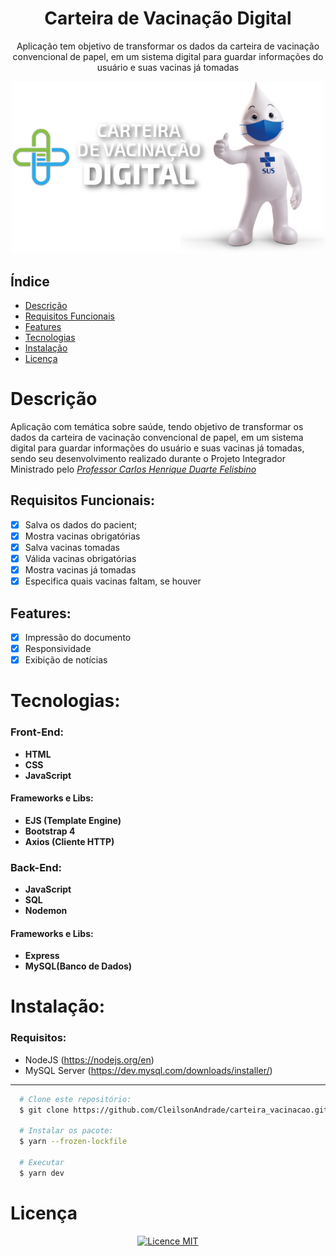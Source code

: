 <div align="center">
    <h1 align="center">Carteira de Vacinação Digital</h1>
    <p>Aplicação tem objetivo de transformar os dados da carteira de vacinação convencional de papel, em um sistema digital para guardar informações do usuário e suas vacinas já tomadas</p>
    <img src="./design/logo.png" alt="Logo" width="500">
</div>

## Índice

- [Descrição](#descrição)
- [Requisitos Funcionais](#requisitos-funcionais)
- [Features](#features)
- [Tecnologias](#tecnologias)
- [Instalação](#instalação)
- [Licença](#licença)

# Descrição

Aplicação com temática sobre saúde, tendo objetivo de transformar os dados da carteira de vacinação convencional de papel, em um sistema digital para guardar informações do usuário e suas vacinas já tomadas, sendo seu desenvolvimento realizado durante o Projeto Integrador Ministrado pelo <a href="https://www.linkedin.com/in/carlos-henrique-duarte-felisbino-9b493526/">_Professor Carlos Henrique Duarte Felisbino_</a>

## Requisitos Funcionais:

- [x] Salva os dados do pacient;<br>
- [x] Mostra vacinas obrigatórias<br>
- [x] Salva vacinas tomadas<br>
- [x] Válida vacinas obrigatórias<br>
- [x] Mostra vacinas já tomadas<br>
- [x] Especifica quais vacinas faltam, se houver<br>

## Features:

- [x] Impressão do documento<br>
- [x] Responsividade<br>
- [x] Exibição de notícias<br>

# Tecnologias:

### Front-End:

- **HTML**
- **CSS**
- **JavaScript**

#### Frameworks e Libs:

- **EJS (Template Engine)**
- **Bootstrap 4**
- **Axios (Cliente HTTP)**

### Back-End:

- **JavaScript**
- **SQL**
- **Nodemon**

#### Frameworks e Libs:

- **Express**
- **MySQL(Banco de Dados)**

# Instalação:

### Requisitos:

- NodeJS (<a href="https://nodejs.org/en">https://nodejs.org/en</a>)
- MySQL Server (<a href="https://dev.mysql.com/downloads/installer/">https://dev.mysql.com/downloads/installer/</a>)

---

```bash
  # Clone este repositório:
  $ git clone https://github.com/CleilsonAndrade/carteira_vacinacao.git

  # Instalar os pacote:
  $ yarn --frozen-lockfile

  # Executar
  $ yarn dev
```

# Licença

<p align="center"><a href="https://github.com/CleilsonAndrade/carteira_vacinacao/blob/master/license"><img src="https://camo.githubusercontent.com/002151a49ee9afae7ce4c2bce93056c9f0e108fbd14e5a7e46e7e79d87bb1071/68747470733a2f2f696d672e736869656c64732e696f2f62616467652f6c6963656e63652d4d49542d626c75652e7376673f7374796c653d666c61742d737175617265" alt="Licence MIT" data-canonical-src="https://img.shields.io/badge/licence-MIT-blue.svg?style=flat-square" style="max-width:100%;"></a></p>
